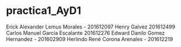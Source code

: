 # practica1_AyD1
Erick Alexander Lemus Morales - 201612097
Henry Galvez 201612499
Carlos Manuel García Escalante 201612276
Edward Danilo Gomez Hernandez - 201602909
Herlindo René Corona Arenales - 201612219